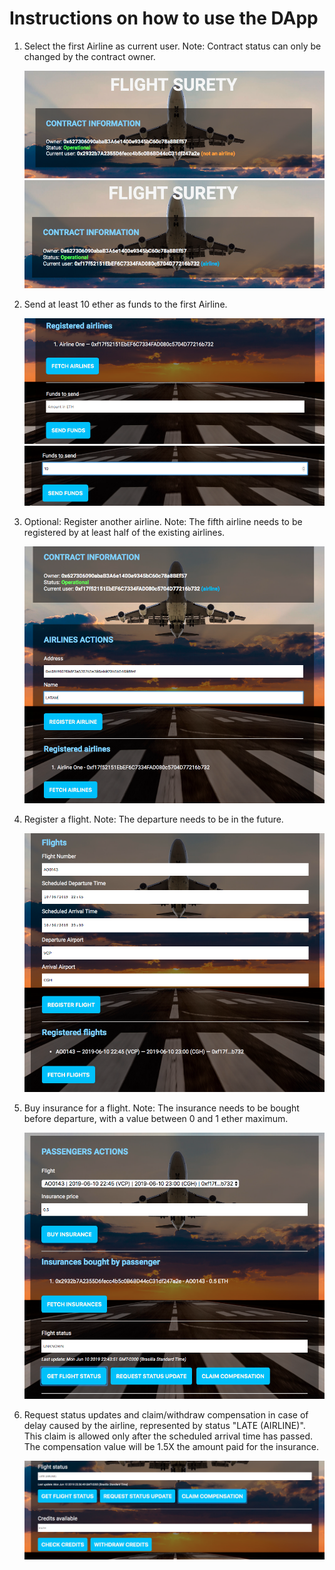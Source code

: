 # Instructions on how to use the DApp

1. Select the first Airline as current user. Note: Contract status can only be changed by the contract owner.

   ![alt text](https://github.com/pahique/flightsurety/blob/master/docs/1.contract-info1.png "Contract Information (other user)")
   ![alt text](https://github.com/pahique/flightsurety/blob/master/docs/2.contract-info2.png "Contract Information (airline)")

1. Send at least 10 ether as funds to the first Airline.

   ![alt text](https://github.com/pahique/flightsurety/blob/master/docs/4.send-funds1.png "Send funds")
   ![alt text](https://github.com/pahique/flightsurety/blob/master/docs/5.send-funds2.png "Send funds (10 ether)")

1. Optional: Register another airline. Note: The fifth airline needs to be registered by at least half of the existing airlines.

   ![alt text](https://github.com/pahique/flightsurety/blob/master/docs/3.register-airline.png "Register a new airline")

1. Register a flight. Note: The departure needs to be in the future.

   ![alt text](https://github.com/pahique/flightsurety/blob/master/docs/6.register-flight.png "Register a flight")

1. Buy insurance for a flight. Note: The insurance needs to be bought before departure, with a value between 0 and 1 ether maximum.

   ![alt text](https://github.com/pahique/flightsurety/blob/master/docs/7.buy-insurance.png "Buy insurance for a flight")

1. Request status updates and claim/withdraw compensation in case of delay caused by the airline, represented by status "LATE (AIRLINE)". This claim is allowed only after the scheduled arrival time has passed. The compensation value will be 1.5X the amount paid for the insurance.

   ![alt text](https://github.com/pahique/flightsurety/blob/master/docs/8.claim-compensation.png "Check status and claim/withdraw compensation")








